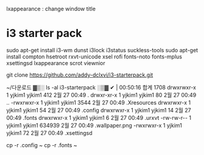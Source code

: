 
lxappearance : change window title 


# i3 starter pack 

sudo apt-get install i3-wm dunst i3lock i3status suckless-tools 
sudo apt-get install compton hsetroot rxvt-unicode xsel rofi fonts-noto fonts-mplus xsettingsd lxappearance scrot viewnior

git clone https://github.com/addy-dclxvi/i3-starterpack.git 


 ~/다운로드 ▓▒░ ls -al i3-starterpack                                                                                                        ░▒▓ ✔ | 00:50:16 
합계 1708
drwxrwxr-x 1 yjkim1 yjkim1    412  2월 27 00:49 .
drwxr-xr-x 1 yjkim1 yjkim1     80  2월 27 00:49 ..
-rwxrwxr-x 1 yjkim1 yjkim1   3544  2월 27 00:49 .Xresources
drwxrwxr-x 1 yjkim1 yjkim1     54  2월 27 00:49 .config
drwxrwxr-x 1 yjkim1 yjkim1     14  2월 27 00:49 .fonts
drwxrwxr-x 1 yjkim1 yjkim1      6  2월 27 00:49 .urxvt
-rw-rw-r-- 1 yjkim1 yjkim1 634939  2월 27 00:49 .wallpaper.png
-rwxrwxr-x 1 yjkim1 yjkim1     72  2월 27 00:49 .xsettingsd

cp -r .config ~ 
cp -r .fonts ~ 

